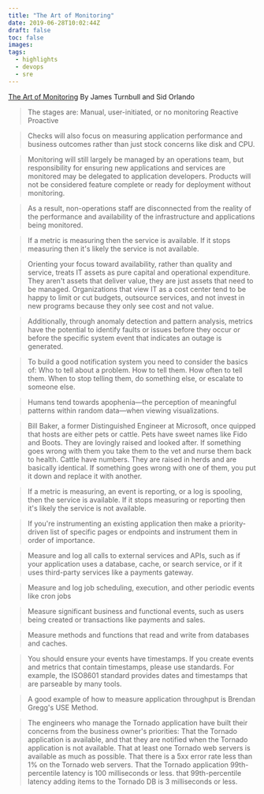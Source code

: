```yaml
---
title: "The Art of Monitoring"
date: 2019-06-28T10:02:44Z
draft: false
toc: false
images:
tags:
  - highlights
  - devops
  - sre
---
```


[The Art of Monitoring](https://amzn.to/35i4fN9)
By James Turnbull and Sid Orlando

> The stages are: Manual, user-initiated, or no monitoring Reactive Proactive
                

> Checks will also focus on measuring application performance and business outcomes rather than just stock concerns like disk and CPU.

> Monitoring will still largely be managed by an operations team, but responsibility for ensuring new applications and services are monitored may be delegated to application developers. Products will not be considered feature complete or ready for deployment without monitoring.             

> As a result, non-operations staff are disconnected from the reality of the performance and availability of the infrastructure and applications being monitored.             

> If a metric is measuring then the service is available. If it stops measuring then it's likely the service is not available.             

> Orienting your focus toward availability, rather than quality and service, treats IT assets as pure capital and operational expenditure. They aren't assets that deliver value, they are just assets that need to be managed. Organizations that view IT as a cost center tend to be happy to limit or cut budgets, outsource services, and not invest in new programs because they only see cost and not value.             

> Additionally, through anomaly detection and pattern analysis, metrics have the potential to identify faults or issues before they occur or before the specific system event that indicates an outage is generated.             

> To build a good notification system you need to consider the basics of: Who to tell about a problem. How to tell them. How often to tell them. When to stop telling them, do something else, or escalate to someone else.             

> Humans tend towards apophenia—the perception of meaningful patterns within random data—when viewing visualizations.             

> Bill Baker, a former Distinguished Engineer at Microsoft, once quipped that hosts are either pets or cattle. Pets have sweet names like Fido and Boots. They are lovingly raised and looked after. If something goes wrong with them you take them to the vet and nurse them back to health. Cattle have numbers. They are raised in herds and are basically identical. If something goes wrong with one of them, you put it down and replace it with another.             

> If a metric is measuring, an event is reporting, or a log is spooling, then the service is available. If it stops measuring or reporting then it's likely the service is not available.             

> If you're instrumenting an existing application then make a priority-driven list of specific pages or endpoints and instrument them in order of importance.             

> Measure and log all calls to external services and APIs, such as if your application uses a database, cache, or search service, or if it uses third-party services like a payments gateway.             

> Measure and log job scheduling, execution, and other periodic events like cron jobs             

> Measure significant business and functional events, such as users being created or transactions like payments and sales.             

> Measure methods and functions that read and write from databases and caches.             

> You should ensure your events have timestamps. If you create events and metrics that contain timestamps, please use standards. For example, the ISO8601 standard provides dates and timestamps that are parseable by many tools.             

> A good example of how to measure application throughput is Brendan Gregg's USE Method.             

> The engineers who manage the Tornado application have built their concerns from the business owner's priorities: That the Tornado application is available, and that they are notified when the Tornado application is not available. That at least one Tornado web servers is available as much as possible. That there is a 5xx error rate less than 1% on the Tornado web servers. That the Tornado application 99th-percentile latency is 100 milliseconds or less. that 99th-percentile latency adding items to the Tornado DB is 3 milliseconds or less.
